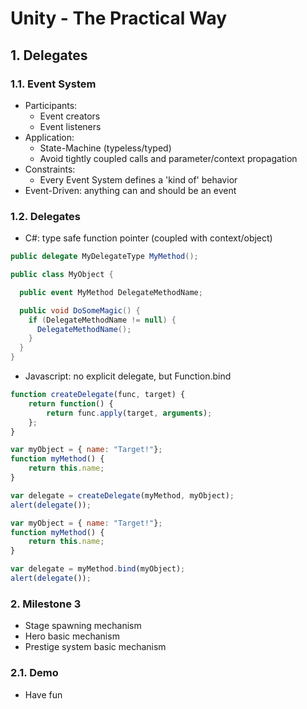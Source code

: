<style>
  .page-header {
    background-image: none;
  }
</style>

# Unity - The Practical Way
## 1. Delegates

### 1.1. Event System
- Participants:
  - Event creators
  - Event listeners
- Application:
  - State-Machine (typeless/typed)
  - Avoid tightly coupled calls and parameter/context propagation
- Constraints:
  - Every Event System defines a 'kind of' behavior
- Event-Driven: anything can and should be an event

### 1.2. Delegates
- C#: type safe function pointer (coupled with context/object)

```csharp
public delegate MyDelegateType MyMethod();

public class MyObject {  

  public event MyMethod DelegateMethodName;

  public void DoSomeMagic() {
    if (DelegateMethodName != null) {
      DelegateMethodName();
    }
  }
}
```

- Javascript: no explicit delegate, but Function.bind

```javascript
function createDelegate(func, target) {
    return function() {
        return func.apply(target, arguments);
    };
}

var myObject = { name: "Target!"};
function myMethod() {
    return this.name;
}

var delegate = createDelegate(myMethod, myObject);
alert(delegate());
```

```javascript
var myObject = { name: "Target!"};
function myMethod() {
    return this.name;
}

var delegate = myMethod.bind(myObject);
alert(delegate());
```

### 2. Milestone 3
- Stage spawning mechanism
- Hero basic mechanism
- Prestige system basic mechanism

### 2.1. Demo
- Have fun

